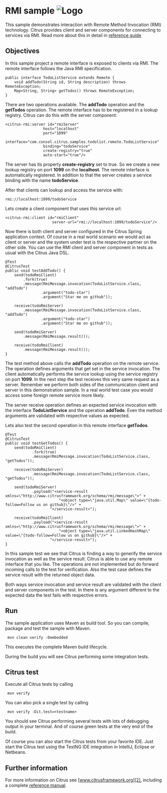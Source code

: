 RMI sample ![Logo][1]
==============

This sample demonstrates interaction with Remote Method Invocation (RMI) technology. 
Citrus provides client and server components for connecting to services via RMI. 
Read more about this in detail in [reference guide][4]

Objectives
---------

In this sample project a remote interface is exposed to clients via RMI. The remote interface follows the Java RMI specification.

    public interface TodoListService extends Remote {
        void addTodo(String id, String description) throws RemoteException;
        Map<String, String> getTodos() throws RemoteException;
    }

There are two operations available. The **addTodo** operation and the **getTodos** operation. The remote interface has to be registered in
a lookup registry. Citrus can do this with the server component:

    <citrus-rmi:server id="rmiServer"
                     host="localhost"
                     port="1099"
                     interface="com.consol.citrus.samples.todolist.remote.TodoListService"
                     binding="todoService"
                     create-registry="true"
                     auto-start="true"/>
                     
The server has its property **create-registry** set to true. So we create a new lookup registry on port **1099** on the **localhost**. The
remote interface is automatically registered. In addition to that the server creates a service binding with the name **todoService**.

After that clients can lookup and access the service with:
 
    rmi://localhost:1099/todoService
    
Lets create a client component that uses this service url:
    
    <citrus-rmi:client id="rmiClient"
                         server-url="rmi://localhost:1099/todoService"/>
    
Now there is both client and server configured in the Citrus Spring application context. Of course in a real world scenario we would act as 
client or server and the system under test is the respective partner on the other side. You can use the RMI client and server component in 
tests as usual with the Citrus Java DSL.
    
    @Test
    @CitrusTest
    public void testAddTodo() {
        send(todoRmiClient)
            .fork(true)
            .message(RmiMessage.invocation(TodoListService.class, "addTodo")
                    .argument("todo-star")
                    .argument("Star me on github"));

        receive(todoRmiServer)
            .message(RmiMessage.invocation(TodoListService.class, "addTodo")
                    .argument("todo-star")
                    .argument("Star me on github"));

        send(todoRmiServer)
            .message(RmiMessage.result());

        receive(todoRmiClient)
            .message(RmiMessage.result());
    }    
    
The test method above calls the **addTodo** operation on the remote service. The operation defines arguments that
get set in the service invocation. The client automatically performs the service lookup using the service registry on port
**1099**. In the next step the test receives this very same request as a server. Remember we perform both sides of the communication 
client and server in this demonstration sample. In a real world test case you would access some foreign remote service more likely.
   
The server receive operation defines an expected service invocation with the interface **TodoListService** and the operation **addTodo**.
Even the method arguments are validated with respective values as expected.   
        
Lets also test the second operation in this remote interface **getTodos**.
        
    @Test
    @CitrusTest
    public void testGetTodos() {
        send(todoRmiClient)
                .fork(true)
                .message(RmiMessage.invocation(TodoListService.class, "getTodos"));

        receive(todoRmiServer)
                .message(RmiMessage.invocation(TodoListService.class, "getTodos"));

        send(todoRmiServer)
                .payload("<service-result xmlns=\"http://www.citrusframework.org/schema/rmi/message\">" +
                            "<object type=\"java.util.Map\" value=\"{todo-follow=Follow us on github}\"/>" +
                        "</service-result>");

        receive(todoRmiClient)
                .payload("<service-result xmlns=\"http://www.citrusframework.org/schema/rmi/message\">" +
                            "<object type=\"java.util.LinkedHashMap\" value=\"{todo-follow=Follow us on github}\"/>" +
                        "</service-result>");
    }    
    
In this sample test we see that Citrus is finding a way to generify the service invocation as well as the service result.
Citrus is able to use any remote interface that you like. The operations are not implemented but do forward incoming calls to the
test for verification. Also the test case defines the service result with the returned object data.

Both ways service invocation and service result are validated with the client and server components in the test. In there is any
argument different to the expected data the test fails with respective errors.

Run
---------

The sample application uses Maven as build tool. So you can compile, package and test the
sample with Maven.
 
     mvn clean verify -Dembedded
    
This executes the complete Maven build lifecycle.

During the build you will see Citrus performing some integration tests.

Citrus test
---------

Execute all Citrus tests by calling

     mvn verify

You can also pick a single test by calling

     mvn verify -Dit.test=<testname>

You should see Citrus performing several tests with lots of debugging output in your terminal. 
And of course green tests at the very end of the build.

Of course you can also start the Citrus tests from your favorite IDE.
Just start the Citrus test using the TestNG IDE integration in IntelliJ, Eclipse or Netbeans.

Further information
---------

For more information on Citrus see [www.citrusframework.org][2], including
a complete [reference manual][3].

 [1]: https://www.citrusframework.org/img/brand-logo.png "Citrus"
 [2]: https://www.citrusframework.org
 [3]: https://www.citrusframework.org/reference/html/
 [4]: https://www.citrusframework.org/reference/html#rmi
